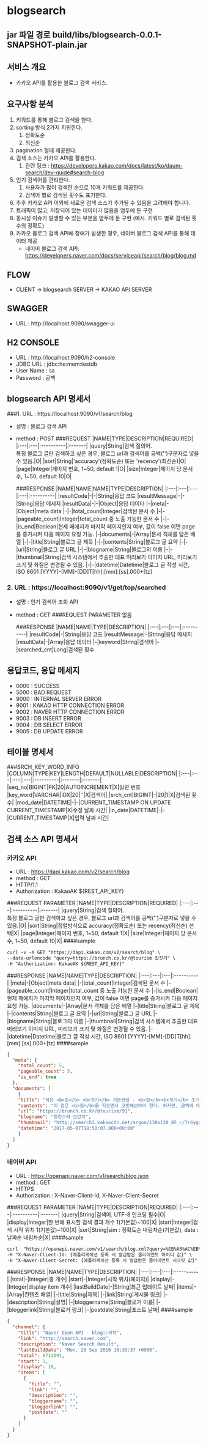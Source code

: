 # blogsearch
## jar 파일 경로 build/libs/blogsearch-0.0.1-SNAPSHOT-plain.jar

## 서비스 개요
- 카카오 API를 활용한 블로그 검색 서비스. 

## 요구사항 분석
1. 키워드를 통해 블로그 검색을 한다.
2. sorting 방식 2가지 지원한다.
   1. 정확도순
   2. 최신순
3. pagination 형태 제공한다.
4. 검색 소스는 카카오 API를 활용한다. 
   1. 관련 링크 : https://developers.kakao.com/docs/latest/ko/daum-search/dev-guide#search-blog
5. 인기 검색어를 관리한다.
   1. 사용자가 많이 검색한 순으로 10개 키워드를 제공한다.
   2. 검색어 별로 검색된 횟수도 표기한다.
6. 추후 카카오 API 이외에 새로운 검색 소스가 추가될 수 있음을 고려해야 합니다.
7. 트래픽이 많고, 저장되어 있는 데이터가 많음을 염두에 둔 구현 
8. 동시성 이슈가 발생할 수 있는 부분을 염두에 둔 구현 (예시. 키워드 별로 검색된 횟수의 정확도)
9. 카카오 블로그 검색 API에 장애가 발생한 경우, 네이버 블로그 검색 API를 통해 데이터 제공
   * 네이버 블로그 검색 API: https://developers.naver.com/docs/serviceapi/search/blog/blog.md


## FLOW
- CLIENT -> blogsearch SERVER -> KAKAO API SERVER

## SWAGGER
- URL : http://localhost:9090/swagger-ui

## H2 CONSOLE
- URL : http://localhost:9090/h2-console
- JDBC URL : jdbc:he:mem:testdb
- User Name : sa
- Password : 공백

## blogsearch API 명세서
###1. URL : https://localhost:9090/v1/search/blog
- 설명 : 블로그 검색 API
- method : POST
  ###REQUEST
  |NAME|TYPE|DESCRIPTION|REQUIRED|
     |:---|:---|:----------|:-------|
  |query|String|검색 질의어.<br> 특정 블로그 글만 검색하고 싶은 경우, 블로그 url과 검색어를 공백('')구분자로 넣을 수 있음.|O|
  |sort|String|'accuracy'(정확도순) 또는 'recency'(최신순)|O|
  |page|Integer|페이지 번호, 1~50, default 1|O|
  |size|Integer|페이지 당 문서 수, 1~50, default 10|O|

  ###RESPONSE
  |NAME|NAME|NAME|TYPE|DESCRIPTION|
     |:---|:---|:---|:---|:----------|
  |resultCode|-|-|String|응답 코드
  |resultMessage|-|-|String|응답 메세지
  |resultData|-|-|Object|응답 데이터
  |-|meta|-|Object|meta data
  |-|-|total_count|Integer|검색된 문서 수
  |-|-|pageable_count|Integer|total_count 중 노출 가능한 문서 수
  |-|-|is_end|Boolean|현제 페에지가 마지막 페이지인지 여부, 값이 false 이면 page를 증가시켜 다음 페이지 요청 가능.
  |-|documents|-|Array|문서 객체를 담은 배열
  |-|-|title|String|블로그 글 제목
  |-|-|contents|String|블로그 글 요약
  |-|-|url|String|블로그 글 URL
  |-|-|blogname|String|블로그의 이름
  |-|-|thumbnail|String|검색 시스템에서 추출한 대표 미리보기 이미지 URL, 미리보기 크기 및 화질은 변경될 수 있음.
  |-|-|datetime|Datetime|블로그 글 작성 시간, ISO 8601 [YYYY]-[MM]-[DD]T[hh]:[mm]:[ss].000+[tz]

### 2. URL : https://localhost:9090/v1/get/top/searched
- 설명 : 인기 검색어 조회 API
- method : GET
  ###REQUEST PARAMETER
  없음

  ###RESPONSE
  |NAME|NAME|TYPE|DESCRIPTION|
       |:---|:---|:---|:----------|
  |resultCode|-|String|응답 코드
  |resultMessage|-|String|응답 메세지
  |resultData|-|Array|응답 데이터
  |-|keyword|String|검색어
  |-|searched_cnt|Long|검색된 횟수

## 응답코드, 응답 메세지
- 0000 : SUCCESS
- 5000 : BAD REQUEST
- 9000 : INTERNAL SERVER ERROR
- 9001 : KAKAO HTTP CONNECTION ERROR
- 9002 : NAVER HTTP CONNECTION ERROR
- 9003 : DB INSERT ERROR
- 9004 : DB SELECT ERROR
- 9005 : DB UPDATE ERROR

## 테이블 명세서
###SRCH_KEY_WORD_INFO
|COLUMN|TYPE|KEY|LENGTH|DEFAULT|NULLABLE|DESCRIPTION|
|:---|:---|:---|:---|:----------|:-------|:-------|
|seq_no|BIGINT|PK|20|AUTOINCREMENT|X|일련 번호
|key_word|VARCHAR|IDX|20|''|X|검색어|
|srch_cnt|BIGINT|-|20|1|X|검색된 횟수|
|mod_date|DATETIME|-|-|CURRENT_TIMESTAMP ON UPDATE CURRENT_TIMESTAMP|X|수정 날짜 시간|
|in_date|DATETIME|-|-|CURRENT_TIMESTAMP|X|입력 날짜 시간|

## 검색 소스 API 명세서
### 카카오 API
- URL : https://dapi.kakao.com/v2/search/blog
- method : GET
- HTTP/1.1
- Authorization : KakaoAK ${REST_API_KEY}

###REQUEST PARAMETER
|NAME|TYPE|DESCRIPTION|REQUIRED|
|:---|:---|:----------|:-------|
|query|String|검색 질의어.<br> 특정 블로그 글만 검색하고 싶은 경우, 블로그 url과 검색어를 공백('')구분자로 넣을 수 있음.|O|
|sort|String|정렬방식으로 accuracy(정확도순) 또는 recency(최신순) 선택|X|
|page|Integer|페이지 번호, 1~50, default 1|X|
|size|Integer|페이지 당 문서 수, 1~50, default 10|X|
####sample
```markdown
curl -v -X GET "https://dapi.kakao.com/v2/search/blog" \
--data-urlencode "query=https://brunch.co.kr/@tourism 집짓기" \
-H "Authorization: KakaoAK ${REST_API_KEY}"
```
###RESPONSE
|NAME|NAME|TYPE|DESCRIPTION|
|:---|:---|:---|:----------|
|meta|-|Object|meta data|
|-|total_count|Integer|검색된 문서 수
|-|pageable_count|Integer|total_count 중 노출 가능한 문서 수
|-|is_end|Boolean|현제 페에지가 마지막 페이지인지 여부, 값이 false 이면 page를 증가시켜 다음 페이지 요청 가능.
|documents|-|Array|문서 객체를 담은 배열
|-|title|String|블로그 글 제목
|-|contents|String|블로그 글 요약
|-|url|String|블로그 글 URL
|-|blogname|String|블로그의 이름
|-|thumbnail|String|검색 시스템에서 추출한 대표 미리보기 이미지 URL, 미리보기 크기 및 화질은 변경될 수 있음.
|-|datetime|Datetime|블로그 글 작성 시간, ISO 8601 [YYYY]-[MM]-[DD]T[hh]:[mm]:[ss].000+[tz]
####sample
```json
{
  "meta": {
    "total_count": 5,
    "pageable_count": 5,
    "is_end": true
  },
  "documents": [
    {
    "title": "작은 <b>집</b> <b>짓기</b> 기본컨셉 - <b>집</b><b>짓기</b> 초기구상하기",    
    "contents": "이 점은 <b>집</b>을 지으면서 고민해보아야 한다. 하지만, 금액에 대한 가성비 대비 크게 문제되지 않을 부분이라 생각하여 설계로 극복하자고 생각했다. 전체 <b>집</b><b>짓기</b>의 기본방향은 크게 세 가지이다. 우선은 여가의 영역 증대이다. 현대 시대 일도 중요하지만, 여가시간 <b>집</b>에서 어떻게 보내느냐가 중요하니깐 이를 기본적...",
    "url": "https://brunch.co.kr/@tourism/91",
    "blogname": "정란수의 브런치",
    "thumbnail": "http://search3.kakaocdn.net/argon/130x130_85_c/7r6ygzbvBDc",
    "datetime": "2017-05-07T18:50:07.000+09:00"
    }
  ]
}
```
### 네이버 API
- URL : https://openapi.naver.com/v1/search/blog.json
- method : GET
- HTTPS
- Authorization : X-Naver-Client-Id, X-Naver-Client-Secret

###REQUEST PARAMETER
|NAME|TYPE|DESCRIPTION|REQUIRED|
|:---|:---|:----------|:-------|
|query|String|검색어. UTF-8 인코딩 필수|O|
|display|Integer|한 번에 표시할 검색 결과 개수 1(기본값)~100|X|
|start|Integer|검색 시작 위치 1(기본값)~100|X|
|sort|String|sim : 정확도순 내림차순(기본값), date : 날짜순 내림차순|X|
####sample
```markdown
curl  "https://openapi.naver.com/v1/search/blog.xml?query=%EB%A6%AC%EB%B7%B0&display=10&start=1&sort=sim" \
-H "X-Naver-Client-Id: {애플리케이션 등록 시 발급받은 클라이언트 아이디 값}" \
-H "X-Naver-Client-Secret: {애플리케이션 등록 시 발급받은 클라이언트 시크릿 값}" -v
```
###RESPONSE
|NAME|NAME|TYPE|DESCRIPTION|
|:---|:---|:---|:----------|
|total|-|Integer|총 개수|
|start|-|Integer|시작 위치(페이지)|
|display|-|Integer|display item 개수|
|lastBuildDate|-|String|최근 업데이트 날짜|
|items|-|Array|컨텐츠 배열|
|-|title|String|제목|
|-|link|String|게시물 링크|
|-|description|String|설명|
|-|bloggername|String|블로거 이름|
|-|bloggerlink|String|블로거 링크|
|-|postdate|String|포스트 날짜|
####sample

```json
{
  "channel": {
    "title": "Naver Open API - blog::리뷰",
    "link": "http://search.naver.com",
    "description": "Naver Search Result",
    "lastBuildDate": "Mon, 26 Sep 2016 10:39:37 +0900",
    "total": 8714891,
    "start": 1,
    "display": 10,
    "items": [
      {
        "title": "",
        "link": "",
        "description": "",
        "bloggername": "",
        "bloggerlink": "",
        "postdate": ""
      }
    ]
  }
}
```
